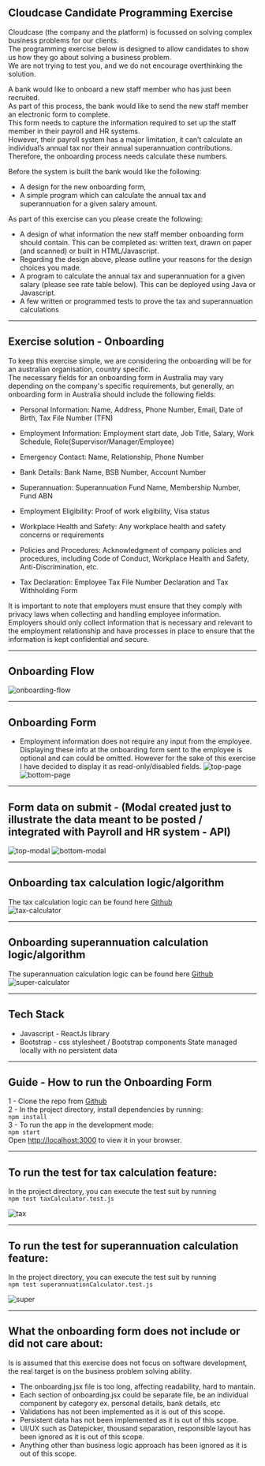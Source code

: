 ## Cloudcase Candidate Programming Exercise    

Cloudcase (the company and the platform) is focussed on solving complex business problems for our clients.  
The programming exercise below is designed to allow candidates to show us how they go about solving a business problem.  
We are not trying to test you, and we do not encourage overthinking the solution.  

A bank would like to onboard a new staff member who has just been recruited.  
As part of this process, the bank would like to send the new staff member an electronic form to complete.  
This form needs to capture the information required to set up the staff member in their payroll and HR systems.  
However, their payroll system has a major limitation, it can’t calculate an individual’s annual tax nor their annual superannuation contributions.   
Therefore, the onboarding process needs calculate these numbers.   

Before the system is built the bank would like the following:
- A design for the new onboarding form,
- A simple program which can calculate the annual tax and superannuation for a given salary amount. 

As part of this exercise can you please create the following:
* A design of what information the new staff member onboarding form should contain. This can be completed as: written text, drawn on paper (and scanned) or built in HTML/Javascript. 
* Regarding the design above, please outline your reasons for the design choices you made.
* A program to calculate the annual tax and superannuation for a given salary (please see rate table below). This can be deployed using Java or Javascript.
* A few written or programmed tests to prove the tax and superannuation calculations  
  

 ---  
  
    

## Exercise solution - Onboarding
To keep this exercise simple, we are considering the onboarding will be for an australian organisation, country specific.  
The necessary fields for an onboarding form in Australia may vary depending on the company's specific requirements, but generally, an onboarding form in Australia should include the following fields:

- Personal Information: Name, Address, Phone Number, Email, Date of Birth, Tax File Number (TFN)  

- Employment Information: Employment start date, Job Title, Salary, Work Schedule, Role(Supervisor/Manager/Employee)  

- Emergency Contact: Name, Relationship, Phone Number  

- Bank Details: Bank Name, BSB Number, Account Number  

- Superannuation: Superannuation Fund Name, Membership Number, Fund ABN  

- Employment Eligibility: Proof of work eligibility, Visa status  

- Workplace Health and Safety: Any workplace health and safety concerns or requirements  

- Policies and Procedures: Acknowledgment of company policies and procedures, including Code of Conduct, Workplace Health and Safety, Anti-Discrimination, etc.  

- Tax Declaration: Employee Tax File Number Declaration and Tax Withholding Form  

It is important to note that employers must ensure that they comply with privacy laws when collecting and handling employee information.   
Employers should only collect information that is necessary and relevant to the employment relationship and have processes in place to ensure that the information is kept confidential and secure.   
  

 ---  
  
    
## Onboarding Flow
![onboarding-flow](onboarding-flow.png)  
  

 ---  
  
    
## Onboarding Form
 - Employment information does not require any input from the employee. Displaying these info at the onboarding form sent to the employee is optional and can could be omitted. However for the sake of this exercise I have decided to display it as read-only/disabled fields.
![top-page](top-page.png)
![bottom-page](bottom-page.png)  
  

 ---  
  
    
## Form data on submit - (Modal created just to illustrate the data meant to be posted / integrated with Payroll and HR system - API) 
![top-modal](top-modal.png)
![bottom-modal](bottom-modal.png)  
  

 ---  
  
    
## Onboarding tax calculation logic/algorithm  
The tax calculation logic can be found here [Github](https://github.com/Kryptic2020/Cloudbase-onboarding-challenge/blob/main/src/helpers/taxCalculator.js)  
![tax-calculator](tax-calculator.png)    
  

 ---  
  
    
## Onboarding superannuation calculation logic/algorithm
The superannuation calculation logic can be found here [Github](https://github.com/Kryptic2020/Cloudbase-onboarding-challenge/blob/main/src/helpers/superannuationCalculator.js)  
![super-calculator](super-calculator.png)  
  

 ---  
  
    
## Tech Stack  
 - Javascript - ReactJs library
 - Bootstrap - css stylesheet / Bootstrap components
 State managed locally with no persistent data  
   

 ---  
  
    
## Guide - How to run the Onboarding Form
1 - Clone the repo from [Github](https://github.com/Kryptic2020/Cloudbase-onboarding-challenge)  
2 - In the project directory, install dependencies by running:  
`npm install`  
3 - To run the app in the development mode:  
`npm start`    
Open [http://localhost:3000](http://localhost:3000) to view it in your browser.  
  

 ---  
  
    

## To run the test for tax calculation feature:  
In the project directory, you can execute the test suit by running  
`npm test taxCalculator.test.js` 

![tax](tax.png)
  

 ---  
  
    

## To run the test for superannuation calculation feature:  
In the project directory, you can execute the test suit by running  
`npm test superannuationCalculator.test.js` 

![super](super.png)  
  

 ---  
  
    

## What the onboarding form does not include or did not care about:
Is is assumed that this exercise does not focus on software development, the real target is on the business problem solving ability.
- The onboarding.jsx file is too long, affecting readability, hard to mantain.
- Each section of onboarding.jsx could be separate file, be an individual component by category ex. personal details, bank details, etc
- Validations has not been implemented as it is out of this scope.
- Persistent data has not been implemented as it is out of this scope.
- UI/UX such as Datepicker, thousand separation, responsible layout has been ignored as it is out of this scope.
- Anything other than business logic approach has been ignored as it is out of this scope.